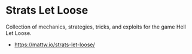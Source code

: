 # Strats Let Loose

Collection of mechanics, strategies, tricks, and exploits for the game Hell Let Loose.

- https://mattw.io/strats-let-loose/
